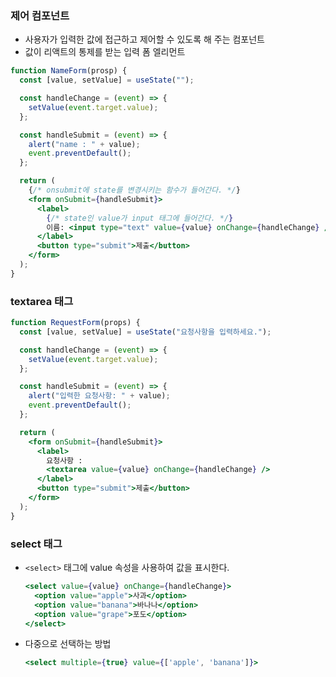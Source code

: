 ### 제어 컴포넌트

- 사용자가 입력한 값에 접근하고 제어할 수 있도록 해 주는 컴포넌트
- 값이 리액트의 통제를 받는 입력 폼 엘리먼트

```jsx
function NameForm(prosp) {
  const [value, setValue] = useState("");

  const handleChange = (event) => {
    setValue(event.target.value);
  };

  const handleSubmit = (event) => {
    alert("name : " + value);
    event.preventDefault();
  };

  return (
    {/* onsubmit에 state를 변경시키는 함수가 들어간다. */}
    <form onSubmit={handleSubmit}>
      <label>
        {/* state인 value가 input 태그에 들어간다. */}
        이름: <input type="text" value={value} onChange={handleChange} />{" "}
      </label>
      <button type="submit">제출</button>
    </form>
  );
}
```

### textarea 태그

```jsx
function RequestForm(props) {
  const [value, setValue] = useState("요청사항을 입력하세요.");

  const handleChange = (event) => {
    setValue(event.target.value);
  };

  const handleSubmit = (event) => {
    alert("입력한 요청사항: " + value);
    event.preventDefault();
  };

  return (
    <form onSubmit={handleSubmit}>
      <label>
        요청사항 :
        <textarea value={value} onChange={handleChange} />
      </label>
      <button type="submit">제출</button>
    </form>
  );
}
```

### select 태그

- `<select>` 태그에 value 속성을 사용하여 값을 표시한다.

  ```jsx
  <select value={value} onChange={handleChange}>
    <option value="apple">사과</option>
    <option value="banana">바나나</option>
    <option value="grape">포도</option>
  </select>
  ```

- 다중으로 선택하는 방법
  ```jsx
  <select multiple={true} value={['apple', 'banana']}>
  ```
